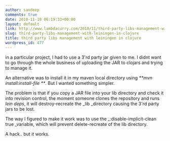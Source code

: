 ```yaml
---
author: sandeep
comments: true
date: 2010-11-18 06:19:33+00:00
layout: default
link: http://www.lambdacurry.com/2010/11/third-party-libs-management-with-leiningen-in-clojure/
slug: third-party-libs-management-with-leiningen-in-clojure
title: third party libs management with leiningen in clojure
wordpress_id: 477
---
```


in a particular project, I had to use a 3'rd party jar given to me. I didnt want to go through the whole business of uploading the JAR to clojars and trying to manage it.

An alternative was to install it in my maven local directory using _**mvn install:install-file **_. But I wanted something simpler.

The problem is that if you copy a JAR file into your lib directory and check it into revision control, the moment someone clones the repository and runs _lein deps_, it will destroy-recreate the _lib _directory causing the 3'rd party jars to be lost.

The way I figured to make it work was to use the _:disable-implicit-clean true _variable, which will prevent delete-recreate of the lib directory.

A hack.. but it works.
